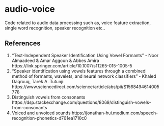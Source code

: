 # audio-voice
Code related to audio data processing such as, voice feature extraction, single word recognition, speaker recognition etc..


## References

<ol>
  <li>“Text-Independent Speaker Identification Using Vowel Formants” - Noor Almaadeed & Amar Aggoun & Abbes Amira
https://link.springer.com/article/10.1007/s11265-015-1005-5
  </li>
  
  <li>
“Speaker identification using vowels features through a combined method of formants, wavelets, and neural network classifiers” - Khaled Daqrouq, Tarek A. Tutunji
https://www.sciencedirect.com/science/article/abs/pii/S1568494614005778
  </li>
  
  <li>
  Distinguish vowels from consonants
  https://dsp.stackexchange.com/questions/8069/distinguish-vowels-from-consonants
  </li>

  <li>
  Voiced and unvoiced sounds
  https://jonathan-hui.medium.com/speech-recognition-phonetics-d761ea1710c0
  </li>
</ol> 



